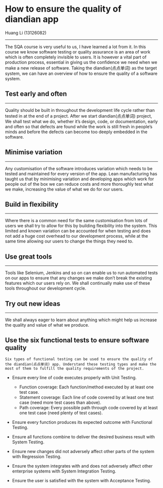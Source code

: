 How to ensure the quality of diandian app
=====
Huang Li (13126082)

-----
The SQA course is very useful to us, I have learned a lot from it. In this course we know software testing or quality assurance is an area of work which is often completely invisible to users. It is however a vital part of production process, essential in giving us the confidence we need when we make a new release of software. Taking the diandian(点点单词) as the target system, we can have an overview of how to ensure the quality of a software system.

## Test early and often
___
Quality should be built in throughout the development life cycle rather than tested in at the end of a project. After we start diandian(点点单词) project, We shall test what we do, whether it’s design, code, or documentation, early and often so that defects are found while the work is still fresh in people’s minds and before the defects can become too deeply embedded in the software.

## Minimise variation
___
Any customisation of the software introduces variation which needs to be tested and maintained for every version of the app. Lean manufacturing has taught us that by minimising variation and developing apps which work for people out of the box we can reduce costs and more thoroughly test what we make, increasing the value of what we do for our users. 

## Build in flexibility
___
Where there is a common need for the same customisation from lots of users we shall try to allow for this by building flexibility into the system. This limited and known variation can be accounted for when testing and does not add a huge cost overhead to our development process, while at the same time allowing our users to change the things they need to.

## Use great tools
___
Tools like Selenium, Jenkins and so on can enable us to run automated tests on our apps to ensure that any changes we make don’t break the existing features which our users rely on. We shall continually make use of these tools throughout our development cycle.

## Try out new ideas
___
We shall always eager to learn about anything which might help us increase the quality and value of what we produce. 

## Use the six functional tests to ensure software quality
	Six types of functional testing can be used to ensure the quality of the diandian(点点单词) app. Understand these testing types and make the most of them to fulfill the quality requirements of the project.

-	Ensure every line of code executes properly with Unit Testing.
	-	Function coverage: Each function/method executed by at least one test case.
	-	Statement coverage: Each line of code covered by at least one test case (need more test cases than above).
	-	Path coverage: Every possible path through code covered by at least one test case (need plenty of test cases).

-	Ensure every function produces its expected outcome with Functional Testing.
-	Ensure all functions combine to deliver the desired business result with System Testing. 
-	Ensure new changes did not adversely affect other parts of the system with Regression Testing. 
-	Ensure the system integrates with and does not adversely affect other enterprise systems with System Integration Testing. 
-	Ensure the user is satisfied with the system with Acceptance Testing.  	
	
